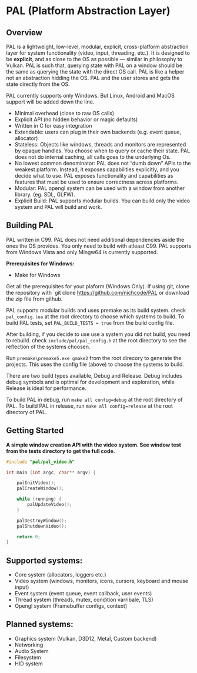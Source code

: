 
# PAL (Platform Abstraction Layer)

## Overview
PAL is a lightweight, low-level, modular, explicit, cross-platform abstraction layer for system functionality (video, input, threading, etc.).
It is designed to be **explicit**, and as close to the OS as possible — similar in philosophy to Vulkan. PAL is such that, querying state with PAL on a window should be the same as querying the state with the direct OS call. PAL is like a helper not an abstraction hidding the OS. PAL and the user stores and gets the state directly from the OS.

PAL currently supports only Windows. But Linux, Android and MacOS support will be added down the line.

- Minimal overhead (close to raw OS calls)  
- Explicit API (no hidden behavior or magic defaults)  
- Written in C for easy integration  
- Extendable: users can plug in their own backends (e.g. event queue, allocator)
- Stateless: Objects like windows, threads and monitors are represented by opaque handles. You choose when to query or cache their state. PAL does not do internal caching, all calls goes to the underlying Os.
- No lowest common denominator: PAL does not “dumb down” APIs to the weakest platform. Instead, it exposes capabilities explicitly, and you decide what to use. PAL exposes functionality and capabilities as features that must be used to ensure correctness across platforms.
- Modular: PAL opengl system can be used with a window from another library. (eg. SDL, GLFW).
- Explicit Build: PAL supports modular builds. You can build only the video system and PAL will build and work.

## Building PAL
PAL written in C99. PAL does not need additional dependencies aside the ones the OS provides. You only need to build with atleast C99. PAL supports from Windows Vista and only Mingw64 is currently supported.

**Prerequisites for Windows:**
- Make for Windows

Get all the prerequisites for your plaform (Windows Only). If using git, clone the repository with `git clone https://github.com/nichcode/PAL or download the zip file from github.

PAL supports modular builds and uses premake as its build system. check `pal_config.lua` at the root directory to choose which systems to build.
To build PAL tests, set `PAL_BUILD_TESTS = true` from the build config file.

After building, if you decide to use use a system you did not build, you need to rebuild. check `include/pal/pal_config.h` at the root directory to see the reflection of the systems choosen.

Run `premake\premake5.exe gmake2` from the root direcory to generate the projects. This uses the config file (above) to choose the systems to build.

There are two build types available, Debug and Release. Debug includes debug symbols and is optimal for development and exploration, while Release is ideal for performance.

To build PAL in debug, run `make all config=debug` at the root directory of PAL.
To build PAL in release, run `make all config=release` at the root directory of PAL.

## Getting Started
**A simple window creation API with the video system. See window test from the tests directory to get the full code.**

```c
#include "pal/pal_video.h"

int main (int argc, char** argv) {

    palInitVideo();
    palCreateWindow();

    while (running) {
        palUpdateVideo();
    }

    palDestroyWindow();
    palShutdownVideo();

    return 0;
}
```

## Supported systems:
- Core system (allocators, loggers etc.)
- Video system (windows, monitors, icons,   cursors, keyboard and mouse input)
- Event system (event queue, event callback, user events)
- Thread system (threads, mutex, condition varribale, TLS)
- Opengl system (Framebuffer configs, context)

## Planned systems:
- Graphics system (Vulkan, D3D12, Metal, Custom backend)
- Networking
- Audio System
- Filesystem
- HID system